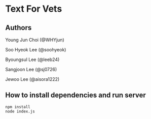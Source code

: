 # Text For Vets

## Authors
Young Jun Choi (@WHYjun)

Soo Hyeok Lee (@soohyeok)

Byoungsul Lee (@leeb24)

Sangjoon Lee (@sj0726)

Jewoo Lee (@aisora1222)

## How to install dependencies and run server

```
npm install
node index.js
```